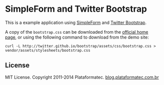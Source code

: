 # SimpleForm and Twitter Bootstrap

This is a example application using [SimpleForm](https://github.com/plataformatec/simple_form)
and [Twitter Bootstrap](http://twitter.github.io/bootstrap/).

A copy of the `bootstrap.css` can be downloaded from the [official home page](http://twitter.github.io/bootstrap/), or using the following command to download from the demo site:

```
curl -L http://twitter.github.io/bootstrap/assets/css/bootstrap.css > vendor/assets/stylesheets/bootstrap.css
```

## License

MIT License. Copyright 2011-2014 Plataformatec. [blog.plataformatec.com.br](http://blog.plataformatec.com.br)
